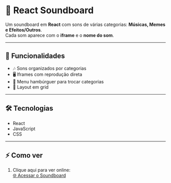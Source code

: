# 🎵 React Soundboard

Um soundboard em **React** com sons de várias categorias: **Músicas, Memes e Efeitos/Outros**.  
Cada som aparece com o **iframe** e o **nome do som**.  

---

## 🚀 Funcionalidades

- 🎶 Sons organizados por categorias  
- 🖥️ Iframes com reprodução direta  
- 🍔 Menu hambúrguer para trocar categorias  
- 📜 Layout em grid  

---

## 🛠 Tecnologias

- React  
- JavaScript  
- CSS  

---

## ⚡ Como ver

1. Clique aqui para ver online:  
[🌐 Acessar o Soundboard](https://seu-link-da-vercel.vercel.app)
